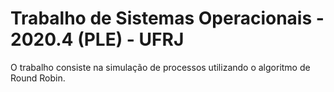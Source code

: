 # Trabalho de Sistemas Operacionais - 2020.4 (PLE) - UFRJ

O trabalho consiste na simulação de processos utilizando o algoritmo de Round Robin.